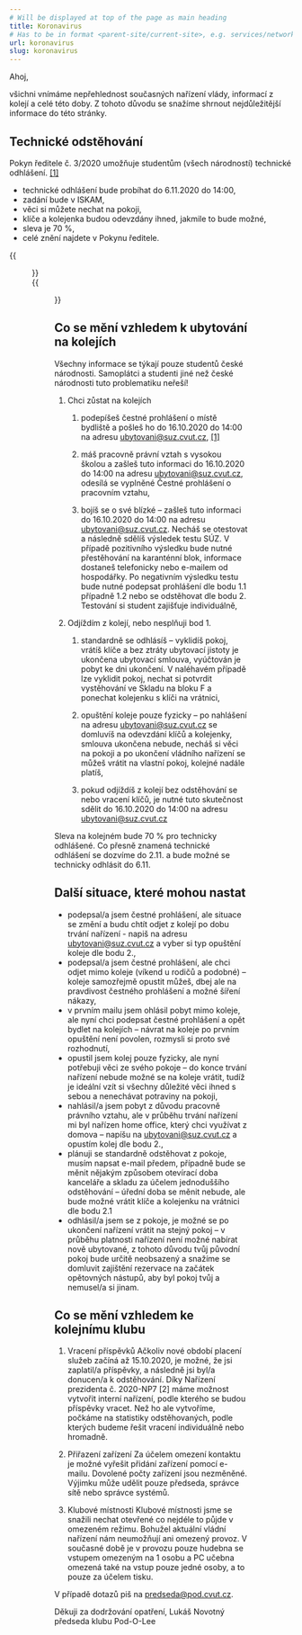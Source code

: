```yaml
---
# Will be displayed at top of the page as main heading
title: Koronavirus
# Has to be in format <parent-site/current-site>, e.g. services/network (notice missing slash at the beginning)
url: koronavirus
slug: koronavirus
---
```


Ahoj,

všichni vnímáme nepřehlednost současných nařízení vlády, informací z kolejí a celé této doby. Z tohoto důvodu se snažíme shrnout nejdůležitější informace do této stránky.

## Technické odstěhování

Pokyn ředitele č. 3/2020 umožňuje studentům (všech národností) technické odhlášení. [[1]](https://www.suz.cvut.cz/files/pokyn_3-2020.pdf)

- technické odhlášení bude probíhat do 6.11.2020 do 14:00,
- zadání bude v ISKAM,
- věci si můžete nechat na pokoji,
- klíče a kolejenka budou odevzdány ihned, jakmile to bude možné,
- sleva je 70 %,
- celé znění najdete v Pokynu ředitele.

{{<figure src="covid-step1.png" alt="ISKAM step 1">}}  
{{<figure src="covid-step2.png" alt="ISKAM step 2">}}

## Co se mění vzhledem k ubytování na kolejích

Všechny informace se týkají pouze studentů české národnosti. Samoplátci a studenti jiné než české národnosti tuto problematiku neřeší!

1. Chci zůstat na kolejích

   1. podepíšeš čestné prohlášení o místě bydliště a pošleš ho do 16.10.2020 do 14:00 na adresu ubytovani@suz.cvut.cz, [[1]](https://www.suz.cvut.cz/files/pokyn_3-2020.pdf)

   2. máš pracovně právní vztah s vysokou školou a zašleš tuto informaci do 16.10.2020 do 14:00 na adresu ubytovani@suz.cvut.cz, odesílá se vyplněné Čestné prohlášení o pracovním vztahu,

   3. bojíš se o své blízké – zašleš tuto informaci do 16.10.2020 do 14:00 na adresu ubytovani@suz.cvut.cz. Necháš se otestovat a následně sdělíš výsledek testu SÚZ. V případě pozitivního výsledku bude nutné přestěhování na karanténní blok, informace dostaneš telefonicky nebo e-mailem od hospodářky. Po negativním výsledku testu bude nutné podepsat prohlášení dle bodu 1.1 případně 1.2 nebo se odstěhovat dle bodu 2. Testování si student zajišťuje individuálně,

2. Odjíždím z kolejí, nebo nesplňuji bod 1.

   1. standardně se odhlásíš – vyklidíš pokoj, vrátíš klíče a bez ztráty ubytovací jistoty je ukončena ubytovací smlouva, vyúčtován je pobyt ke dni ukončení. V naléhavém případě lze vyklidit pokoj, nechat si potvrdit vystěhování ve Skladu na bloku F a ponechat kolejenku s klíči na vrátnici,

   2. opuštění koleje pouze fyzicky – po nahlášení na adresu ubytovani@suz.cvut.cz se domluvíš na odevzdání klíčů a kolejenky, smlouva ukončena nebude, necháš si věci na pokoji a po ukončení vládního nařízení se můžeš vrátit na vlastní pokoj, kolejné nadále platíš,

   3. pokud odjíždíš z kolejí bez odstěhování se nebo vracení klíčů, je nutné tuto skutečnost sdělit do 16.10.2020 do 14:00 na adresu ubytovani@suz.cvut.cz

Sleva na kolejném bude 70 % pro technicky odhlášené. Co přesně znamená technické odhlášení se dozvíme do 2.11. a bude možné se technicky odhlásit do 6.11.

## Další situace, které mohou nastat

- podepsal/a jsem čestné prohlášení, ale situace se změní a budu chtít odjet z kolejí po dobu trvání nařízení - napiš na adresu ubytovani@suz.cvut.cz a vyber si typ opuštění koleje dle bodu 2.,
- podepsal/a jsem čestné prohlášení, ale chci odjet mimo koleje (víkend u rodičů a podobné) – koleje samozřejmě opustit můžeš, dbej ale na pravdivost čestného prohlášení a možné šíření nákazy,
- v prvním mailu jsem ohlásil pobyt mimo koleje, ale nyní chci podepsat čestné prohlášení a opět bydlet na kolejích – návrat na koleje po prvním opuštění není povolen, rozmysli si proto své rozhodnutí,
- opustil jsem kolej pouze fyzicky, ale nyní potřebuji věci ze svého pokoje – do konce trvání nařízení nebude možné se na koleje vrátit, tudíž je ideální vzít si všechny důležité věci ihned s sebou a nenechávat potraviny na pokoji,
- nahlásil/a jsem pobyt z důvodu pracovně právního vztahu, ale v průběhu trvání nařízení mi byl nařízen home office, který chci využívat z domova – napíšu na ubytovani@suz.cvut.cz a opustím kolej dle bodu 2.,
- plánuji se standardně odstěhovat z pokoje, musím napsat e-mail předem, případně bude se měnit nějakým způsobem otevírací doba kanceláře a skladu za účelem jednoduššího odstěhování – úřední doba se měnit nebude, ale bude možné vrátit klíče a kolejenku na vrátnici dle bodu 2.1
- odhlásil/a jsem se z pokoje, je možné se po ukončení nařízení vrátit na stejný pokoj – v průběhu platnosti nařízení není možné nabírat nově ubytované, z tohoto důvodu tvůj původní pokoj bude určitě neobsazený a snažíme se domluvit zajištění rezervace na začátek opětovných nástupů, aby byl pokoj tvůj a nemusel/a si jinam.

## Co se mění vzhledem ke kolejnímu klubu

1. Vracení příspěvků
   Ačkoliv nové období placení služeb začíná až 15.10.2020, je možné, že jsi zaplatil/a příspěvky, a následně jsi byl/a donucen/a k odstěhování. Díky Nařízení prezidenta č. 2020-NP7 [2] máme možnost vytvořit interní nařízení, podle kterého se budou příspěvky vracet. Než ho ale vytvoříme, počkáme na statistiky odstěhovaných, podle kterých budeme řešit vracení individuálně nebo hromadně.

2. Přiřazení zařízení
   Za účelem omezení kontaktu je možné vyřešit přidání zařízení pomocí e-mailu. Dovolené počty zařízení jsou nezměněné. Výjimku může udělit pouze předseda, správce sítě nebo správce systémů.

3. Klubové místnosti
   Klubové místnosti jsme se snažili nechat otevřené co nejdéle to půjde v omezeném režimu. Bohužel aktuální vládní nařízení nám neumožňují ani omezený provoz. V současné době je v provozu pouze hudebna se vstupem omezeným na 1 osobu a PC učebna omezená také na vstup pouze jedné osoby, a to pouze za účelem tisku.

V případě dotazů piš na <predseda@pod.cvut.cz>.

Děkuji za dodržování opatření,
Lukáš Novotný
předseda klubu Pod-O-Lee
